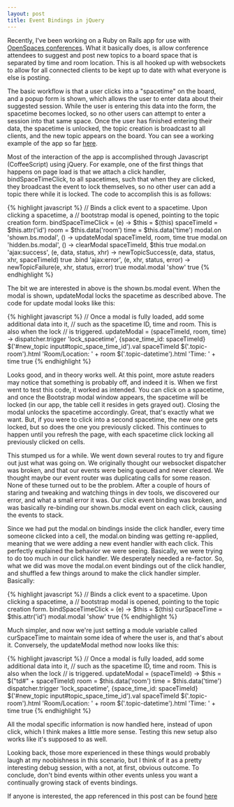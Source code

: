 ```yaml
---
layout: post
title: Event Bindings in jQuery
---
```


Recently, I've been working on a Ruby on Rails app for use with [OpenSpaces conferences](http://www.mindviewinc.com/Conferences/OpenSpaces.html). What it basically does, is allow conference attendees to suggest and post new topics to a board space that is separated by time and room location. This is all hooked up with websockets to allow for all connected clients to be kept up to date with what everyone is else is posting.
<!--break-->
The basic workflow is that a user clicks into a "spacetime" on the board, and a popup form is shown, which allows the user to enter data about their suggested session. While the user is entering this data into the form, the spacetime becomes locked, so no other users can attempt to enter a session into that same space. Once the user has finished entering their data, the spacetime is unlocked, the topic creation is broadcast to all clients, and the new topic appears on the board. You can see a working example of the app so far [here](http://evening-harbor-6170.herokuapp.com/).

Most of the interaction of the app is accomplished through Javascript (CoffeeScript) using jQuery. For example, one of the first things that happens on page load is that we attach a click handler, bindSpaceTimeClick,  to all spacetimes, such that when they are clicked, they broadcast the event to lock themselves, so no other user can add a topic there while it is locked. The code to accomplish this is as follows:

{% highlight javascript %}
    // Binds a click event to a spacetime. Upon clicking a spacetime, a
    // bootstrap modal is opened, pointing to the topic creation form.
    bindSpaceTimeClick = (e) ->
      $this = $(this)
      spaceTimeId = $this.attr('id')
      room = $this.data('room')
      time = $this.data('time')
      modal.on 'shown.bs.modal', () ->
        updateModal spaceTimeId, room, time
        true
      modal.on 'hidden.bs.modal', () ->
        clearModal spaceTimeId, $this
        true
      modal.on 'ajax:success', (e, data, status, xhr) ->
        newTopicSuccess(e, data, status, xhr, spaceTimeId)
        true
      .bind 'ajax:error', (e, xhr, status, error) ->
        newTopicFailure(e, xhr, status, error)
        true
      modal.modal 'show'
      true
{% endhighlight %}

The bit we are interested in above is the shown.bs.modal event. When the modal is shown, updateModal locks the spacetime as described above. The code for update modal looks like this:

{% highlight javascript %}
    // Once a modal is fully loaded, add some additional data into it,
    // such as the spacetime ID, time and room. This is also when the lock
    // is triggered.
    updateModal = (spaceTimeId, room, time) ->
      dispatcher.trigger 'lock_spacetime', {space_time_id: spaceTimeId}
      $('#new_topic input#topic_space_time_id').val spaceTimeId
      $('.topic-room').html 'Room/Location: ' + room
      $('.topic-datetime').html 'Time: ' + time
      true
{% endhighlight %}

Looks good, and in theory works well. At this point, more astute readers may notice that something is probably off, and indeed it is. When we first went to test this code, it worked as intended. You can click on a spacetime, and once the Bootstrap modal window appears, the spacetime will be locked (in our app, the table cell it resides in gets grayed out). Closing the modal unlocks the spacetime accordingly. Great, that's exactly what we want. But, if you were to click into a second spacetime, the new one gets locked, but so does the one you previously clicked. This continues to happen until you refresh the page, with each spacetime click locking all previously clicked on cells.

This stumped us for a while. We went down several routes to try and figure out just what was going on. We originally thought our websocket dispatcher was broken, and that our events were being queued and never cleared. We thought maybe our event router was duplicating calls for some reason. None of these turned out to be the problem. After a couple of hours of staring and tweaking and watching things in dev tools, we discovered our error, and what a small error it was. Our click event binding was broken, and was basically re-binding our shown.bs.modal event on each click, causing the events to stack.

Since we had put the modal.on bindings inside the click handler, every time someone clicked into a cell, the modal.on binding was getting re-applied, meaning that we were adding a new event handler with each click. This perfectly explained the behavior we were seeing. Basically, we were trying to do too much in our click handler. We desperately needed a re-factor. So, what we did was move the modal.on event bindings out of the click handler, and shuffled a few things around to make the click handler simpler. Basically:

{% highlight javascript %}
    // Binds a click event to a spacetime. Upon clicking a spacetime, a
    // bootstrap modal is opened, pointing to the topic creation form.
    bindSpaceTimeClick = (e) ->
      $this = $(this)
      curSpaceTime = $this.attr('id')
      modal.modal 'show'
      true
{% endhighlight %}

Much simpler, and now we're just setting a module variable called curSpaceTime to maintain some idea of where the user is, and that's about it. Conversely, the updateModal method now looks like this:

{% highlight javascript %}
    // Once a modal is fully loaded, add some additional data into it,
    // such as the spacetime ID, time and room. This is also when the lock
    // is triggered.
    updateModal = (spaceTimeId) ->
      $this = $("td#" + spaceTimeId)
      room = $this.data('room')
      time = $this.data('time')
      dispatcher.trigger 'lock_spacetime', {space_time_id: spaceTimeId}
      $('#new_topic input#topic_space_time_id').val spaceTimeId
      $('.topic-room').html 'Room/Location: ' + room
      $('.topic-datetime').html 'Time: ' + time
      true
{% endhighlight %}

All the modal specific information is now handled here, instead of upon click, which I think makes a little more sense. Testing this new setup also works like it's supposed to as well.

Looking back, those more experienced in these things would probably laugh at my noobishness in this scenario, but I think of it as a pretty interesting debug session, with a not, at first, obvious outcome. To conclude, don't bind events within other events unless you want a continually growing stack of events bindings.

If anyone is interested, the app referenced in this post can be found [here](https://github.com/BruceEckel/OpenSpacesBoard)
